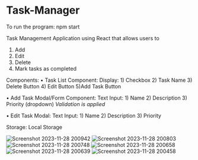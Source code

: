 # Task-Manager
To run the program: npm start

Task Management Application using React that allows users to
1) Add
2) Edit
3) Delete 
4) Mark tasks as completed

Components:
• Task List Component:
 Display:
     1) Checkbox
     2) Task Name
     3) Delete Button
     4) Edit Button
     5)Add Task Button
     
• Add Task Modal/Form Component:
 Text Input:
     1) Name
     2) Description
     3) Priority (dropdown)
    *Validation is applied*
    
• Edit Task Modal:
 Text Input:
     1) Name
     2) Description
     3) Priority 

Storage: Local Storage

![Screenshot 2023-11-28 200942](https://github.com/SairajGulve09/Task-Manager/assets/130494632/a079c914-10a5-4ac2-8871-4c180a68c22c)
![Screenshot 2023-11-28 200803](https://github.com/SairajGulve09/Task-Manager/assets/130494632/59892fe1-82b6-4a78-9f1a-846e2336d95c)
![Screenshot 2023-11-28 200748](https://github.com/SairajGulve09/Task-Manager/assets/130494632/6085a7fe-8762-40de-b6df-3ff3caf8429e)
![Screenshot 2023-11-28 200658](https://github.com/SairajGulve09/Task-Manager/assets/130494632/f68a2608-6951-4f9f-a463-98a497a69321)
![Screenshot 2023-11-28 200639](https://github.com/SairajGulve09/Task-Manager/assets/130494632/38890f02-c712-4958-b9a2-c48060dd977e)
![Screenshot 2023-11-28 200458](https://github.com/SairajGulve09/Task-Manager/assets/130494632/66d29758-4a5d-4428-b176-f4a347691197)
